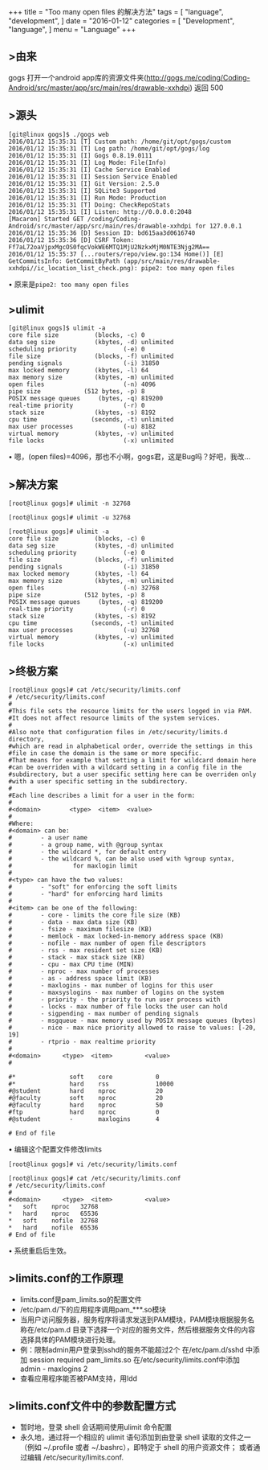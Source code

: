 +++
title = "Too many open files 的解决方法"
tags = [
    "language",
    "development",
]
date = "2016-01-12"
categories = [
    "Development",
    "language",
]
menu = "Language"
+++

## >由来

gogs 打开一个android app库的资源文件夹(http://gogs.me/coding/Coding-Android/src/master/app/src/main/res/drawable-xxhdpi)
返回 500

## >源头
```
[git@linux gogs]$ ./gogs web
2016/01/12 15:35:31 [T] Custom path: /home/git/opt/gogs/custom
2016/01/12 15:35:31 [T] Log path: /home/git/opt/gogs/log
2016/01/12 15:35:31 [I] Gogs 0.8.19.0111
2016/01/12 15:35:31 [I] Log Mode: File(Info)
2016/01/12 15:35:31 [I] Cache Service Enabled
2016/01/12 15:35:31 [I] Session Service Enabled
2016/01/12 15:35:31 [I] Git Version: 2.5.0
2016/01/12 15:35:31 [I] SQLite3 Supported
2016/01/12 15:35:31 [I] Run Mode: Production
2016/01/12 15:35:31 [T] Doing: CheckRepoStats
2016/01/12 15:35:31 [I] Listen: http://0.0.0.0:2048
[Macaron] Started GET /coding/Coding-Android/src/master/app/src/main/res/drawable-xxhdpi for 127.0.0.1
2016/01/12 15:35:36 [D] Session ID: bd615aa3d0616740
2016/01/12 15:35:36 [D] CSRF Token: Ff7aL72oaVjpxMgcOS0fqcVokWE6MTQ1MjU2NzkxMjM0NTE3Njg2MA==
2016/01/12 15:35:37 [...routers/repo/view.go:134 Home()] [E] GetCommitsInfo: GetCommitByPath (app/src/main/res/drawable-xxhdpi//ic_location_list_check.png): pipe2: too many open files

```

&bull; 原来是```pipe2: too many open files```

## >ulimit

```
[git@linux gogs]$ ulimit -a
core file size          (blocks, -c) 0
data seg size           (kbytes, -d) unlimited
scheduling priority             (-e) 0
file size               (blocks, -f) unlimited
pending signals                 (-i) 31850
max locked memory       (kbytes, -l) 64
max memory size         (kbytes, -m) unlimited
open files                      (-n) 4096
pipe size            (512 bytes, -p) 8
POSIX message queues     (bytes, -q) 819200
real-time priority              (-r) 0
stack size              (kbytes, -s) 8192
cpu time               (seconds, -t) unlimited
max user processes              (-u) 8182
virtual memory          (kbytes, -v) unlimited
file locks                      (-x) unlimited
```

&bull; 嗯，(open files)=4096，那也不小啊，gogs君，这是Bug吗？好吧，我改...

## >解决方案

```
[root@linux gogs]# ulimit -n 32768

[root@linux gogs]# ulimit -u 32768

[root@linux gogs]# ulimit -a
core file size          (blocks, -c) 0
data seg size           (kbytes, -d) unlimited
scheduling priority             (-e) 0
file size               (blocks, -f) unlimited
pending signals                 (-i) 31850
max locked memory       (kbytes, -l) 64
max memory size         (kbytes, -m) unlimited
open files                      (-n) 32768
pipe size            (512 bytes, -p) 8
POSIX message queues     (bytes, -q) 819200
real-time priority              (-r) 0
stack size              (kbytes, -s) 8192
cpu time               (seconds, -t) unlimited
max user processes              (-u) 32768
virtual memory          (kbytes, -v) unlimited
file locks                      (-x) unlimited
```

## >终极方案

```
[root@linux gogs]# cat /etc/security/limits.conf
# /etc/security/limits.conf
#
#This file sets the resource limits for the users logged in via PAM.
#It does not affect resource limits of the system services.
#
#Also note that configuration files in /etc/security/limits.d directory,
#which are read in alphabetical order, override the settings in this
#file in case the domain is the same or more specific.
#That means for example that setting a limit for wildcard domain here
#can be overriden with a wildcard setting in a config file in the
#subdirectory, but a user specific setting here can be overriden only
#with a user specific setting in the subdirectory.
#
#Each line describes a limit for a user in the form:
#
#<domain>        <type>  <item>  <value>
#
#Where:
#<domain> can be:
#        - a user name
#        - a group name, with @group syntax
#        - the wildcard *, for default entry
#        - the wildcard %, can be also used with %group syntax,
#                 for maxlogin limit
#
#<type> can have the two values:
#        - "soft" for enforcing the soft limits
#        - "hard" for enforcing hard limits
#
#<item> can be one of the following:
#        - core - limits the core file size (KB)
#        - data - max data size (KB)
#        - fsize - maximum filesize (KB)
#        - memlock - max locked-in-memory address space (KB)
#        - nofile - max number of open file descriptors
#        - rss - max resident set size (KB)
#        - stack - max stack size (KB)
#        - cpu - max CPU time (MIN)
#        - nproc - max number of processes
#        - as - address space limit (KB)
#        - maxlogins - max number of logins for this user
#        - maxsyslogins - max number of logins on the system
#        - priority - the priority to run user process with
#        - locks - max number of file locks the user can hold
#        - sigpending - max number of pending signals
#        - msgqueue - max memory used by POSIX message queues (bytes)
#        - nice - max nice priority allowed to raise to values: [-20, 19]
#        - rtprio - max realtime priority
#
#<domain>      <type>  <item>         <value>
#

#*               soft    core            0
#*               hard    rss             10000
#@student        hard    nproc           20
#@faculty        soft    nproc           20
#@faculty        hard    nproc           50
#ftp             hard    nproc           0
#@student        -       maxlogins       4

# End of file
```

&bull; 编辑这个配置文件修改limits

```
[root@linux gogs]# vi /etc/security/limits.conf

[root@linux gogs]# cat /etc/security/limits.conf
# /etc/security/limits.conf
#
#<domain>      <type>  <item>         <value>
*   soft    nproc   32768
*   hard    nproc   65536
*   soft    nofile  32768
*   hard    nofile  65536
# End of file
```
&bull; 系统重启后生效。

## >limits.conf的工作原理

* limits.conf是pam_limits.so的配置文件
* /etc/pam.d/下的应用程序调用pam_***.so模块
* 当用户访问服务器，服务程序将请求发送到PAM模块，PAM模块根据服务名称在/etc/pam.d
  目录下选择一个对应的服务文件，然后根据服务文件的内容选择具体的PAM模块进行处理。
* 例：限制admin用户登录到sshd的服务不能超过2个
  在/etc/pam.d/sshd 中添加 session required pam_limits.so
  在/etc/security/limits.conf中添加 admin - maxlogins 2
* 查看应用程序能否被PAM支持，用ldd

## >limits.conf文件中的参数配置方式
* 暂时地，登录 shell 会话期间使用ulimit 命令配置
* 永久地，通过将一个相应的 ulimit 语句添加到由登录 shell 读取的文件之一
  （例如 ~/.profile 或者 ~/.bashrc），即特定于 shell 的用户资源文件；
  或者通过编辑 /etc/security/limits.conf.
